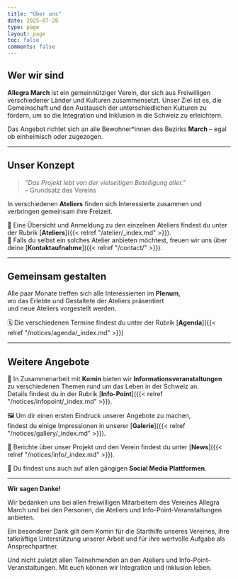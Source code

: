 ```yaml
---
title: "Über uns"
date: 2025-07-28
type: page
layout: page
toc: false
comments: false
---
```


## Wer wir sind

**Allegra March** ist ein gemeinnütziger Verein, der sich aus Freiwilligen verschiedener Länder und Kulturen zusammensetzt. Unser Ziel ist es, die Gemeinschaft und den Austausch der unterschiedlichen Kulturen zu fördern, um so die Integration und Inklusion in die Schweiz zu erleichtern.

Das Angebot richtet sich an alle Bewohner*innen des Bezirks **March** – egal ob einheimisch oder zugezogen.

---

## Unser Konzept

> _"Das Projekt lebt von der vielseitigen Beteiligung aller."_  
> – Grundsatz des Vereins

In verschiedenen **Ateliers** finden sich Interessierte zusammen und verbringen gemeinsam ihre Freizeit.

🧵 Eine Übersicht und Anmeldung zu den einzelnen Ateliers findest du unter der Rubrik [**Ateliers**]({{< relref "/atelier/_index.md" >}}).  
🤝 Falls du selbst ein solches Atelier anbieten möchtest, freuen wir uns über deine [**Kontaktaufnahme**]({{< relref "/contact/" >}}).

---

## Gemeinsam gestalten

Alle paar Monate treffen sich alle Interessierten im **Plenum**,  
wo das Erlebte und Gestaltete der Ateliers präsentiert  
und neue Ateliers vorgestellt werden.

🗓 Die verschiedenen Termine findest du unter der Rubrik [**Agenda**]({{< relref "/notices/agenda/_index.md" >}})

---

## Weitere Angebote

📌 In Zusammenarbeit mit **Komin** bieten wir **Informationsveranstaltungen**  
zu verschiedenen Themen rund um das Leben in der Schweiz an.  
Details findest du in der Rubrik [**Info-Point**]({{< relref "/notices/infopoint/_index.md" >}}).

🖼 Um dir einen ersten Eindruck unserer Angebote zu machen,  
findest du einige Impressionen in unserer [**Galerie**]({{< relref "/notices/gallery/_index.md" >}}).

📰 Berichte über unser Projekt und den Verein findest du unter [**News**]({{< relref "/notices/info/_index.md" >}}).

📱 Du findest uns auch auf allen gängigen **Social Media Plattformen**.

---

**Wir sagen Danke!**

Wir bedanken uns bei allen freiwilligen Mitarbeitern des Vereines Allegra March und bei den Personen, die Ateliers und Info-Point-Veranstaltungen anbieten.

Ein besonderer Dank gilt dem Komin für die Starthilfe unseres Vereines, ihre tatkräftige Unterstützung unserer Arbeit und für ihre wertvolle Aufgabe als Ansprechpartner.

Und nicht zuletzt allen Teilnehmenden an den Ateliers und Info-Point-Veranstaltungen. Mit euch können wir Integration und Inklusion leben.
